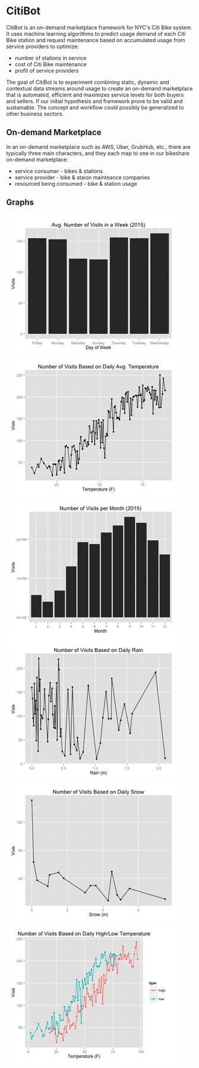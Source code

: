 CitiBot
==============
CitiBot is an on-demand marketplace framework for NYC's Citi Bike system. It uses machine learning algorithms to predict usage demand of each Citi Bike station and request maintenance based on accumulated usage from service providers to optimize:
* number of stations in service 
* cost of Citi Bike maintenance
* profit of service providers 

The goal of CitiBot is to experiment combining static, dynamic and contextual data streams around usage to create an on-demand marketplace that is automated, efficient and maximizes service levels for both buyers and sellers. If our initial hypothesis and framework prove to be valid and sustainable. The concept and workflow could possibly be generalized to other business sectors.

On-demand Marketplace
---------------------
In an on-demand marketplace such as AWS, Uber, GrubHub, etc., there are typically three main characters, and they each map to one in our bikeshare on-demand marketplace:
* service consumer - bikes & stations
* service provider - bike & staion mainteance companies
* resourced being consumed - bike & station usage

Graphs
-------
![img](graphs/avgDayVisits.png)
![img](graphs/avgTempVisits.png)
![img](graphs/monthVisits.png)
![img](graphs/rainVisits.png)
![img](graphs/snowVisits.png)
![img](graphs/tempVisits.png)